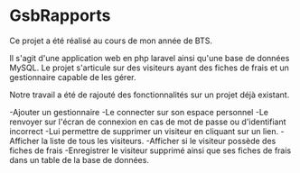 # GsbRapports

Ce projet a été réalisé au cours de mon année de BTS.

Il s'agit d'une application web en php laravel ainsi qu'une base de données MySQL.
Le projet s'articule sur des visiteurs ayant des fiches de frais et un gestionnaire capable de les gérer. 

Notre travail a été de rajouté des fonctionnalités sur un projet déjà existant.

-Ajouter un gestionnaire
-Le connecter sur son espace personnel
-Le renvoyer sur l'écran de connexion en cas de mot de passe ou d'identifiant incorrect
-Lui permettre  de supprimer un visiteur en cliquant sur un lien.
-Afficher la liste de tous les visiteurs.
-Afficher si le visiteur possède des fiches de frais 
-Enregistrer le visiteur supprimé ainsi que ses fiches de frais dans un table de la base de données.


